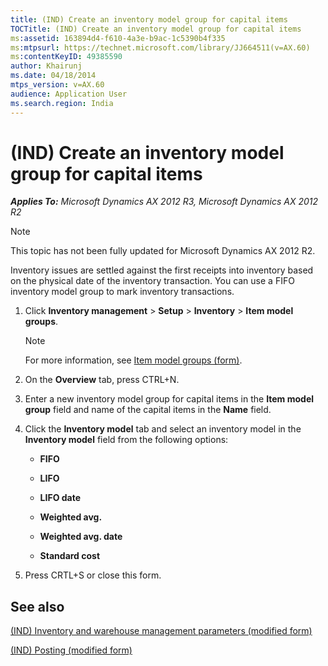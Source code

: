 ```yaml
---
title: (IND) Create an inventory model group for capital items
TOCTitle: (IND) Create an inventory model group for capital items
ms:assetid: 163894d4-f610-4a3e-b9ac-1c5390b4f335
ms:mtpsurl: https://technet.microsoft.com/library/JJ664511(v=AX.60)
ms:contentKeyID: 49385590
author: Khairunj
ms.date: 04/18/2014
mtps_version: v=AX.60
audience: Application User
ms.search.region: India
---
```


# (IND) Create an inventory model group for capital items 


_**Applies To:** Microsoft Dynamics AX 2012 R3, Microsoft Dynamics AX 2012 R2_


> [!NOTE]
> <P>This topic has not been fully updated for Microsoft Dynamics AX 2012 R2.</P>



Inventory issues are settled against the first receipts into inventory based on the physical date of the inventory transaction. You can use a FIFO inventory model group to mark inventory transactions.

1.  Click **Inventory management** \> **Setup** \> **Inventory** \> **Item model groups**.
    

    > [!NOTE]
    > <P>For more information, see <A href="https://technet.microsoft.com/library/aa577092(v=ax.60)">Item model groups (form)</A>.</P>



2.  On the **Overview** tab, press CTRL+N.

3.  Enter a new inventory model group for capital items in the **Item model group** field and name of the capital items in the **Name** field.

4.  Click the **Inventory model** tab and select an inventory model in the **Inventory model** field from the following options:
    
      - **FIFO**
    
      - **LIFO**
    
      - **LIFO date**
    
      - **Weighted avg.**
    
      - **Weighted avg. date**
    
      - **Standard cost**

5.  Press CRTL+S or close this form.

## See also

[(IND) Inventory and warehouse management parameters (modified form)](https://technet.microsoft.com/library/jj664669\(v=ax.60\))

[(IND) Posting (modified form)](https://technet.microsoft.com/library/jj664940\(v=ax.60\))

  



